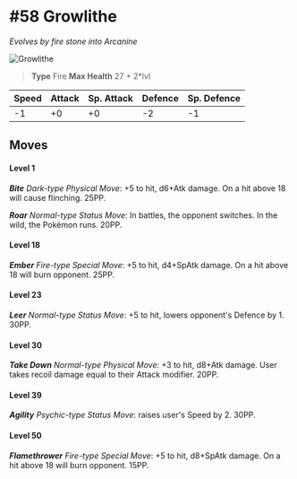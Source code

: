 # #58 Growlithe
*Evolves by fire stone into Arcanine*

![Growlithe](https://img.pokemondb.net/sprites/home/normal/1x/growlithe.png)

> **Type** Fire
> **Max Health** 27 + 2\*lvl

| Speed | Attack | Sp. Attack | Defence | Sp. Defence |
| ----- | ------ | ---------- | ------- | ----------- |
| -1 | +0 | +0 | -2 | -1 |

## Moves
#### Level 1

***Bite** Dark-type Physical Move*: +5 to hit, d6+Atk damage. On a hit above 18 will cause flinching. 25PP.

***Roar** Normal-type Status Move*: In battles, the opponent switches. In the wild, the Pokémon runs. 20PP.
#### Level 18

***Ember** Fire-type Special Move*: +5 to hit, d4+SpAtk damage. On a hit above 18 will burn opponent. 25PP.
#### Level 23

***Leer** Normal-type Status Move*: +5 to hit, lowers opponent's Defence by 1. 30PP.
#### Level 30

***Take Down** Normal-type Physical Move*: +3 to hit, d8+Atk damage. User takes recoil damage equal to their Attack modifier. 20PP.
#### Level 39

***Agility** Psychic-type Status Move*: raises user's Speed by 2. 30PP.
#### Level 50

***Flamethrower** Fire-type Special Move*: +5 to hit, d8+SpAtk damage. On a hit above 18 will burn opponent. 15PP.

